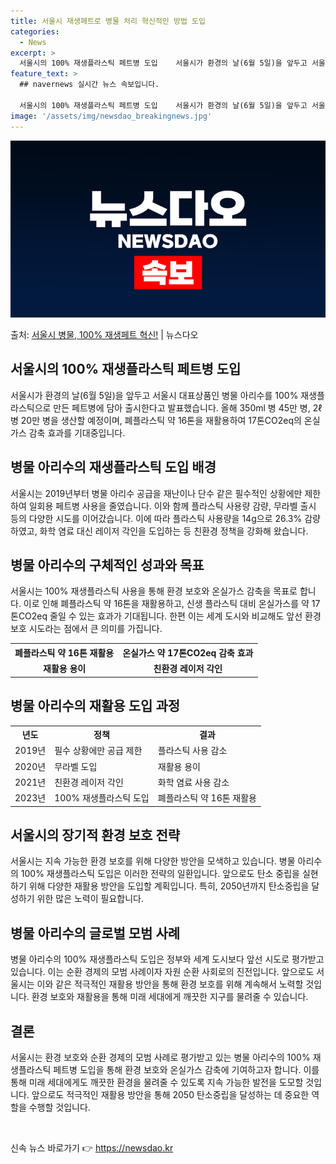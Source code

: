 ```yaml
---
title: 서울시 재생페트로 병물 처리 혁신적인 방법 도입
categories:
  - News
excerpt: >
  서울시의 100% 재생플라스틱 페트병 도입    서울시가 환경의 날(6월 5일)을 앞두고 서울시 대표상품인 …
feature_text: >
  ## navernews 실시간 뉴스 속보입니다.

  서울시의 100% 재생플라스틱 페트병 도입    서울시가 환경의 날(6월 5일)을 앞두고 서울시 대표상품인 …
image: '/assets/img/newsdao_breakingnews.jpg'
---
```


![뉴스다오 속보](/assets/img/newsdao_breakingnews.jpg)

<p>출처: <a href="https://newsdao.kr/4058" rel="dofollow">서울시 병물, 100% 재생페트 혁신!</a> | 뉴스다오</p>

<h2 data-ke-size="size26">서울시의 100% 재생플라스틱 페트병 도입</h2>
서울시가 환경의 날(6월 5일)을 앞두고 서울시 대표상품인 병물 아리수를 100% 재생플라스틱으로 만든 페트병에 담아 출시한다고 발표했습니다. 올해 350ml 병 45만 병, 2ℓ 병 20만 병을 생산할 예정이며, 폐플라스틱 약 16톤을 재활용하여 17톤CO2eq의 온실가스 감축 효과를 기대중입니다.

<h2 data-ke-size="size26">병물 아리수의 재생플라스틱 도입 배경</h2>
서울시는 2019년부터 병물 아리수 공급을 재난이나 단수 같은 필수적인 상황에만 제한하여 일회용 페트병 사용을 줄였습니다. 이와 함께 플라스틱 사용량 감량, 무라벨 출시 등의 다양한 시도를 이어갔습니다. 이에 따라 플라스틱 사용량을 14g으로 26.3% 감량하였고, 화학 염료 대신 레이저 각인을 도입하는 등 친환경 정책을 강화해 왔습니다.

<h2 data-ke-size="size26">병물 아리수의 구체적인 성과와 목표</h2>
서울시는 100% 재생플라스틱 사용을 통해 환경 보호와 온실가스 감축을 목표로 합니다. 이로 인해 폐플라스틱 약 16톤을 재활용하고, 신생 플라스틱 대비 온실가스를 약 17톤CO2eq 줄일 수 있는 효과가 기대됩니다. 한편 이는 세계 도시와 비교해도 앞선 환경 보호 시도라는 점에서 큰 의미를 가집니다.

<table>
	<tr>
		<th>폐플라스틱 약 16톤 재활용</th>
		<th>온실가스 약 17톤CO2eq 감축 효과</th>
	</tr>
	<tr>
		<td style="text-align: center; height: 17px;"><b>재활용 용이</b></td>
		<td style="text-align: center; height: 17px;"><b>친환경 레이저 각인</b></td>
	</tr>
</table>

<h2 data-ke-size="size26">병물 아리수의 재활용 도입 과정</h2>
<table>
	<tr>
		<th>년도</th>
		<th>정책</th>
		<th>결과</th>
	</tr>
	<tr>
		<td>2019년</td>
		<td>필수 상황에만 공급 제한</td>
		<td>플라스틱 사용 감소</td>
	</tr>
	<tr>
		<td>2020년</td>
		<td>무라벨 도입</td>
		<td>재활용 용이</td>
	</tr>
	<tr>
		<td>2021년</td>
		<td>친환경 레이저 각인</td>
		<td>화학 염료 사용 감소</td>
	</tr>
	<tr>
		<td>2023년</td>
		<td>100% 재생플라스틱 도입</td>
		<td>폐플라스틱 약 16톤 재활용</td>
	</tr>
</table>

<h2 data-ke-size="size26">서울시의 장기적 환경 보호 전략</h2>
서울시는 지속 가능한 환경 보호를 위해 다양한 방안을 모색하고 있습니다. 병물 아리수의 100% 재생플라스틱 도입은 이러한 전략의 일환입니다. 앞으로도 탄소 중립을 실현하기 위해 다양한 재활용 방안을 도입할 계획입니다. 특히, 2050년까지 탄소중립을 달성하기 위한 많은 노력이 필요합니다.

<h2 data-ke-size="size26">병물 아리수의 글로벌 모범 사례</h2>
병물 아리수의 100% 재생플라스틱 도입은 정부와 세계 도시보다 앞선 시도로 평가받고 있습니다. 이는 순환 경제의 모범 사례이자 자원 순환 사회로의 진전입니다. 앞으로도 서울시는 이와 같은 적극적인 재활용 방안을 통해 환경 보호를 위해 계속해서 노력할 것입니다. 환경 보호와 재활용을 통해 미래 세대에게 깨끗한 지구를 물려줄 수 있습니다.

<h2 data-ke-size="size26">결론</h2>
서울시는 환경 보호와 순환 경제의 모범 사례로 평가받고 있는 병물 아리수의 100% 재생플라스틱 페트병 도입을 통해 환경 보호와 온실가스 감축에 기여하고자 합니다. 이를 통해 미래 세대에게도 깨끗한 환경을 물려줄 수 있도록 지속 가능한 발전을 도모할 것입니다. 앞으로도 적극적인 재활용 방안을 통해 2050 탄소중립을 달성하는 데 중요한 역할을 수행할 것입니다.

<p data-ke-size="size16">&nbsp;</p> 

신속 뉴스 바로가기 👉 <a href="https://newsdao.kr" rel="dofollow">https://newsdao.kr</a>


